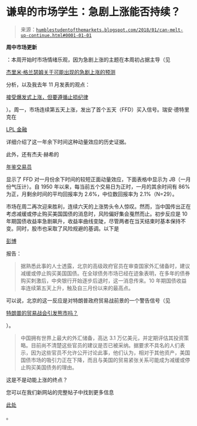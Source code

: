 <!--yml

类别：未分类

日期：2024-05-18 02:45:36

-->

# 谦卑的市场学生：急剧上涨能否持续？

> 来源：[`humblestudentofthemarkets.blogspot.com/2018/01/can-melt-up-continue.html#0001-01-01`](https://humblestudentofthemarkets.blogspot.com/2018/01/can-melt-up-continue.html#0001-01-01)

**周中市场更新**

：本周开始时市场情绪乐观，因为急剧上涨的主题在本周初占据主导（见

[杰里米·格兰瑟姆关于可能出现的急剧上涨的预测](https://www.gmo.com/docs/default-source/research-and-commentary/strategies/asset-allocation/viewpoints---bracing-yourself-for-a-possible-near-term-melt-up.pdf)

分析，以及我去年 11 月发表的观点：

[接受爆发式上涨，但要遵循止损纪律](https://humblestudentofthemarkets.com/2017/11/26/embrace-the-blow-off-but-with-a-stop-loss-discipline/)

）。周一，市场连续第五天上涨，发出了首个五天（FFD）买入信号。瑞安·德特里克在

[LPL 金融](https://lplresearch.com/2018/01/08/a-strong-first-five-days-could-have-bulls-smiling/)

详细介绍了这一年余下时间这种动量效应的历史证据。

此外，还有杰夫·赫希的

[年鉴交易员](http://jeffhirsch.tumblr.com/post/169480658928/positive-santa-claus-rally-first-five-days-boost)

显示了 FFD 对一月份余下时间的较短正面动量效应，下面表格中显示为 JB（一月份气压计）。自 1950 年以来，每当前五个交易日为正时，一月的其余时间有 86%为正，月剩余时间的平均回报率为 2.6%，中位数回报率为 2.1%（N=29）。

市场在周二再次迎来胜利，连续六天的上涨势头令人惊叹。然而，当中国传出正在考虑减缓或停止购买美国国债的消息时，风险偏好集会戛然而止。初步反应是 10 年期国债收益率急剧飙升，收益率曲线变陡，尽管两者在当天结束时基本保持不变。同时，股市也采取了风险规避的基调。以下是

[彭博](https://www.bloomberg.com/news/articles/2018-01-10/china-officials-are-said-to-view-treasuries-as-less-attractive)

报告：

> 据熟悉此事的人士透露，北京的高级政府官员在审查国家外汇储备时，建议减缓或停止购买美国国债。在全球债务市场已经在迹象表明，在多年的债券购买刺激后，中央银行开始逐步后退时，这一消息传来。10 年期国债收益率连续第五天上升，触及自三月份以来的最高点。

可以说，北京的这一反应是对特朗普政府贸易战前景的一个警告信号（见

[特朗普的贸易战会引发熊市吗？](https://humblestudentofthemarkets.com/2018/01/07/could-a-trump-trade-war-spark-a-bear-market/)

）。

> 中国拥有世界上最大的外汇储备，高达 3.1 万亿美元，并定期评估其投资策略。目前尚不清楚这些官员的建议是否已被采纳。据要求不具名的人们表示，因为这些官员不允许公开讨论此事，他们认为，相对于其他资产，美国国债市场的吸引力正在下降，而且与美国的贸易紧张关系可能成为减缓或停止购买美国债务的理由。

这是不是动能上涨的终点？

您可以在我们新网站的完整帖子中找到更多信息

[此处](https://humblestudentofthemarkets.com/2018/01/10/can-the-melt-up-continue/)

。
